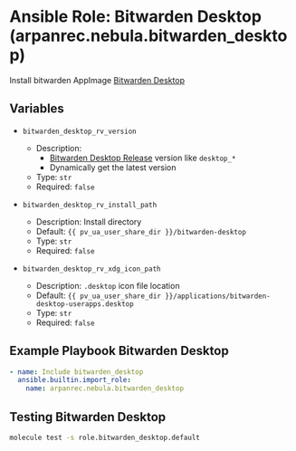 # Ansible Role: Bitwarden Desktop (arpanrec.nebula.bitwarden_desktop)

Install bitwarden AppImage [Bitwarden Desktop](https://github.com/bitwarden/clients)

## Variables

- `bitwarden_desktop_rv_version`

  - Description:
    - [Bitwarden Desktop Release](https://github.com/bitwarden/clients/releases?q=Desktop&expanded=true) version like `desktop_*`
    - Dynamically get the latest version
  - Type: `str`
  - Required: `false`

- `bitwarden_desktop_rv_install_path`

  - Description: Install directory
  - Default: `{{ pv_ua_user_share_dir }}/bitwarden-desktop`
  - Type: `str`
  - Required: `false`

- `bitwarden_desktop_rv_xdg_icon_path`
  - Description: `.desktop` icon file location
  - Default: `{{ pv_ua_user_share_dir }}/applications/bitwarden-desktop-userapps.desktop`
  - Type: `str`
  - Required: `false`

## Example Playbook Bitwarden Desktop

```yaml
- name: Include bitwarden_desktop
  ansible.builtin.import_role:
    name: arpanrec.nebula.bitwarden_desktop
```

## Testing Bitwarden Desktop

```bash
molecule test -s role.bitwarden_desktop.default
```
